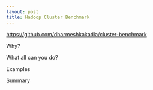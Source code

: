 ```yaml
---
layout: post
title: Hadoop Cluster Benchmark
---
```


https://github.com/dharmeshkakadia/cluster-benchmark

Why?

What all can you do?

Examples

Summary
